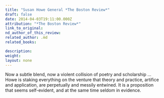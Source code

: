 ```yaml
---
title: "Susan Howe General *The Boston Review*"
draft: false
date: 2014-04-03T19:11:00.000Z
attribution: "*The Boston Review*"
link_to_original:
nd_author_of_this_review:
related_author: .md
related_books:

description:
weight:
layout: none
---
```

Now a subtle blend, now a violent collision of poetry and scholarship ... Howe is staking everything on the venture that theory and practice, artifice and application, are perpetually and messily entwined. It is a proposition that seems self-evident, and at the same time seldom in evidence.

